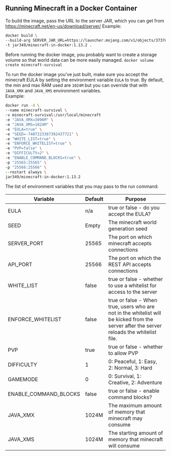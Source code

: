Running Minecraft in a Docker Container
---

To build the image, pass the URL to the server JAR, which you can get from https://minecraft.net/en-us/download/server/
Example:
```bash
docker build \
--build-arg SERVER_JAR_URL=https://launcher.mojang.com/v1/objects/3737db93722a9e39eeada7c27e7aca28b144ffa7/server.jar \
-t jar349/minecraft-in-docker:1.13.2 .
```

Before running the docker image, you probably want to create a storage volume
so that world data can be more easily managed.
`docker volume create minecraft-survival`

To run the docker image you've just built, make sure you accept the minecraft EULA by setting the environment variable `EULA` to true.  By default, the min and max RAM used are `1024M` but you can override that with `JAVA_XMX` and `JAVA_XMS` environment variables.  
Example:
```bash
docker run -d \
--name minecraft-survival \
-v minecraft-survival:/usr/local/minecraft
-e "JAVA_XMX=3096M" \
-e "JAVA_XMS=1024M" \
-e "EULA=true" \
-e "SEED=-7407223387392437721" \
-e "WHITE_LIST=true" \
-e "ENFORCE_WHITELIST=true" \
-e "PVP=false" \
-e "DIFFICULTY=2" \
-e "ENABLE_COMMAND_BLOCKS=true" \
-p "25565:25565" \
-p "25566:25566" \
--restart always \
jar349/minecraft-in-docker:1.13.2
```

The list of environment variables that you may pass to the run command:

| Variable    | Default | Purpose |
| --------    | ------- | ------- |
| EULA        | n/a     | true or false - do you accept the EULA? |
| SEED        | Empty   | The minecraft world generation seed |
| SERVER_PORT | 25565   | The port on which minecraft accepts connections |
| API_PORT    | 25566   | The port on which the REST API accepts connections |
| WHITE_LIST  | false   | true or false - whether to use a whitelist for access to the server |
| ENFORCE_WHITELIST | false | true or false - When true, users who are not in the whitelist will be kicked from the server after the server reloads the whitelist file. |
| PVP         | true    | true or false - whether to allow PVP |
| DIFFICULTY  | 1       | 0: Peaceful, 1: Easy, 2: Normal, 3: Hard |
| GAMEMODE    | 0       | 0: Survival, 1: Creative, 2: Adventure |
| ENABLE_COMMAND_BLOCKS | false | true or false - enable command blocks? |
| JAVA_XMX    | 1024M   | The maximum amount of memory that minecraft may consume |
| JAVA_XMS    | 1024M   | The starting amount of memory that minecraft will consume |

